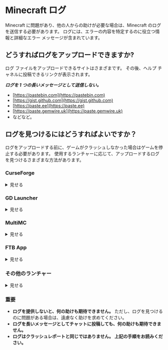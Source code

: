 # Minecraft ログ

Minecraft に問題があり、他の人からの助けが必要な場合は、Minecraft のログを送信する必要があります。
ログには、エラーの内容を特定するのに役立つ情報と詳細なエラー メッセージが含まれています。

## どうすればログをアップロードできますか?

ログ ファイルをアップロードできるサイトはさまざまです。
その後、ヘルプ チャネルに投稿できるリンクが表示されます。

***ログを 1 つの長いメッセージとして送信しない。***

* [https://pastebin.com](https://pastebin.com)
* [https://gist.github.com](https://gist.github.com)
* [https://paste.ee](https://paste.ee)
* [https://paste.gemwire.uk](https://paste.gemwire.uk)
* などなど。

## ログを見つけるにはどうすればよいですか？

ログをアップロードする前に、ゲームがクラッシュしなかった場合はゲームを停止する必要があります。
使用するランチャーに応じて、アップロードするログを見つけるさまざまな方法があります。

### CurseForge

<details>
<summary>見せる</summary>

CurseForge を使用している場合は、パック プロファイルを右クリックし、`フォルダーを開く` をクリックします。
そこに、`logs` という名前のフォルダーがあります。
その中に `latest.log` というファイルがあります。 上記のリンク先のいずれかのサイトにそのファイルをアップロードする必要があります。

</details>

### GD Launcher

<details>
<summary>見せる</summary>
  
GDLauncher を使用している場合は、パック プロファイルを右クリックし、`フォルダーを開く` をクリックします。
そこに、`logs`という名前のフォルダーがあります。
その中に`latest.log`というファイルがあります。
上記のリンク先のいずれかのサイトにそのファイルをアップロードする必要があります。

</details>

### MultiMC

<details>
<summary>見せる</summary>

MultiMC を使用している場合は、`インスタンスの編集` をクリックしてから、`その他のログ` をクリックします。
上部のセレクターで`logs/latest.log`を選択し、`アップロード`をクリックします。
投稿できるリンクが表示されます。
または、`Minecraft ログ` タブの `アップロード` を直接押すこともできます。

</details>

### FTB App

<details>
<summary>見せる</summary>

FTB アプリを使用している場合は、パック プロファイルをクリックし、右上隅にある `設定` をクリックします。 その後、あなたは
左下の「フォルダを開く」。
そこに、 `logs` という名前のフォルダーがあります。
その中に `latest.log` というファイルがあります。
上記のリンク先のいずれかのサイトにそのファイルをアップロードする必要があります。
</details>

### その他のランチャー

<details>
<summary>見せる</summary>

`.minecraft` フォルダーに、`logs` という名前のフォルダーがあります。
その中に `latest.log` というファイルが入っています。
上記のリンク先のいずれかのサイトにそのファイルをアップロードする必要があります。

</details>

### 重要

* **ログを提供しないと、何の助けも期待できません。**
  ただし、ログを見つけるのに問題がある場合は、遠慮なく助けを求めてください。
* **ログを長いメッセージとしてチャットに投稿しても、何の助けも期待できません。**
* **ログはクラッシュレポートと同じではありません。 上記の手順をお読みください。**
